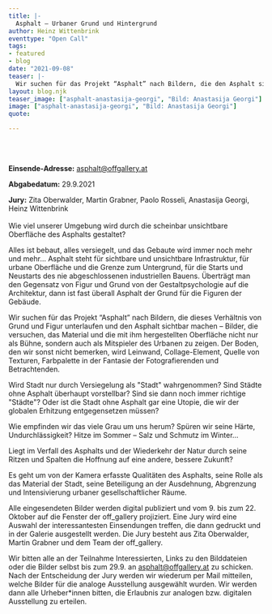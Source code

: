 ```yaml
---
title: |-
  Asphalt – Urbaner Grund und Hintergrund
author: Heinz Wittenbrink
eventtype: "Open Call"
tags:
- featured
- blog
date: "2021-09-08"
teaser: |-
  Wir suchen für das Projekt “Asphalt” nach Bildern, die den Asphalt sichtbar machen – Bilder, die versuchen, das Material und die mit ihm hergestellten Oberfläche nicht nur als Bühne, sondern auch als Mitspieler des Urbanen zu zeigen.
layout: blog.njk
teaser_image: ["asphalt-anastasija-georgi", "Bild: Anastasija Georgi"]
image: ["asphalt-anastasija-georgi", "Bild: Anastasija Georgi"]
quote:

---
```

</br>
</br>

**Einsende-Adresse:** <asphalt@offgallery.at>

**Abgabedatum:** 29.9.2021

**Jury:** Zita Oberwalder, Martin Grabner, Paolo Rosseli, Anastasija Georgi, Heinz Wittenbrink
</br>
</br>
Wie viel unserer Umgebung wird durch die scheinbar unsichtbare Oberfläche des Asphalts gestaltet?

Alles ist bebaut, alles versiegelt, und das Gebaute wird immer noch mehr und mehr… Asphalt steht für sichtbare und unsichtbare Infrastruktur, für urbane Oberfläche und die Grenze zum Untergrund, für die Starts und Neustarts des nie abgeschlossenen industriellen Bauens. Überträgt man den Gegensatz von Figur und Grund von der Gestaltpsychologie auf die Architektur, dann ist fast überall Asphalt der Grund für die Figuren der Gebäude.


Wir suchen für das Projekt “Asphalt” nach Bildern, die dieses Verhältnis von Grund und Figur unterlaufen und den Asphalt sichtbar machen – Bilder, die versuchen, das Material und die mit ihm hergestellten Oberfläche nicht nur als Bühne, sondern auch als Mitspieler des Urbanen zu zeigen. Der Boden, den wir sonst nicht bemerken, wird Leinwand, Collage-Element, Quelle von Texturen, Farbpalette in der Fantasie der Fotografierenden und Betrachtenden.


Wird Stadt nur durch Versiegelung als "Stadt" wahrgenommen? Sind Städte ohne Asphalt überhaupt vorstellbar? Sind sie dann noch immer richtige "Städte"? Oder ist die Stadt ohne Asphalt gar eine Utopie, die wir der globalen Erhitzung entgegensetzen müssen?


Wie empfinden wir das viele Grau um uns herum? Spüren wir seine Härte, Undurchlässigkeit? Hitze im Sommer – Salz und Schmutz im Winter…


Liegt im Verfall des Asphalts und der Wiederkehr der Natur durch seine Ritzen und Spalten die Hoffnung auf eine andere, bessere Zukunft?


Es geht um von der Kamera erfasste Qualitäten des Asphalts, seine Rolle als das Material der Stadt, seine Beteiligung an der Ausdehnung, Abgrenzung und Intensivierung urbaner gesellschaftlicher Räume.


Alle eingesendeten Bilder werden digital publiziert und vom 9. bis zum 22. Oktober auf die Fenster der off_gallery projiziert. Eine Jury wird eine Auswahl der interessantesten Einsendungen treffen, die dann gedruckt und in der Galerie ausgestellt werden.  Die Jury besteht aus Zita Oberwalder, Martin Grabner und dem Team der off_gallery.


Wir bitten alle an der Teilnahme Interessierten, Links zu den Bilddateien oder die Bilder selbst bis zum 29.9. an <asphalt@offgallery.at> zu schicken. Nach der Entscheidung der Jury werden wir wiederum per Mail mitteilen, welche Bilder für die analoge Ausstellung ausgewählt wurden. Wir werden dann alle Urheber*innen bitten, die Erlaubnis zur analogen bzw. digitalen Ausstellung zu erteilen.
